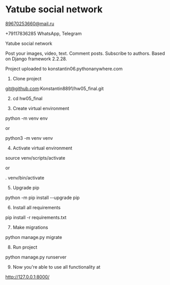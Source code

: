 # Yatube social network

89670253660@mail.ru

+79117836285 WhatsApp, Telegram

Yatube social network

Post your images, video, text. Comment posts. Subscribe to authors. Based on Django framework 2.2.28.

Project uploaded to konstantin06.pythonanywhere.com


1. Clone project 

git@github.com:Konstantin8891/hw05_final.git

2. cd hw05_final

3. Create virtual environment
 
python -m venv env

or

python3 -m venv venv

4. Activate virtual environment 

source venv/scripts/activate

or

. venv/bin/activate

5. Upgrade pip 

python -m pip install --upgrade pip

6. Install all requirements 

pip install -r requirements.txt

7. Make migrations

python manage.py migrate

8. Run project

python manage.py runserver

9. Now you're able to use all functionality at 

http://127.0.0.1:8000/

